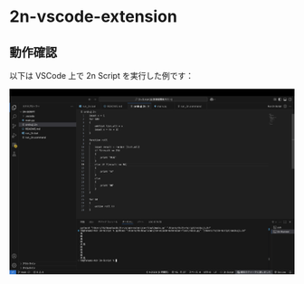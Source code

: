 # 2n-vscode-extension

## 動作確認

以下は VSCode 上で 2n Script を実行した例です：

![omikuji実行結果](images/omikuji-test.png)
